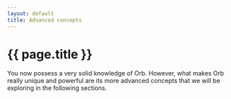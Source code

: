 ```yaml
---
layout: default
title: Advanced concepts
---
```

# {{ page.title }}

You now possess a very solid knowledge of Orb. However, what makes Orb really unique and powerful are its more advanced concepts that we will be exploring in the following sections.